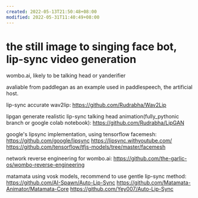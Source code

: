 ```yaml
---
created: 2022-05-13T21:50:48+08:00
modified: 2022-05-31T11:40:49+08:00
---
```


# the still image to singing face bot, lip-sync video generation

wombo.ai, likely to be talking head or yanderifier

avaliable from paddlegan as an example used in paddlespeech, the artificial host.

lip-sync accurate wav2lip:
https://github.com/Rudrabha/Wav2Lip

lipgan generate realistic lip-sync talking head animation(fully_pythonic branch or google colab notebook):
https://github.com/Rudrabha/LipGAN

google's lipsync implementation, using tensorflow facemesh:
https://github.com/google/lipsync
https://lipsync.withyoutube.com/
https://github.com/tensorflow/tfjs-models/tree/master/facemesh

network reverse engineering for wombo.ai:
https://github.com/the-garlic-os/wombo-reverse-engineering

matamata using vosk models, recommend to use gentle lip-sync method:
https://github.com/AI-Spawn/Auto-Lip-Sync
https://github.com/Matamata-Animator/Matamata-Core
https://github.com/Yey007/Auto-Lip-Sync
